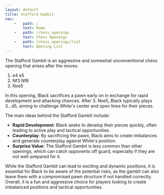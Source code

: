 ```yaml
---
layout: default
title: Stafford Gambit
nav:
    -   path: /
        text: Home
    -   path: /chess_openings
        text: Chess Openings
    -   path: /chess_openings/list
        text: Opening List
---
```


The Stafford Gambit is an aggressive and somewhat unconventional chess opening that arises after the moves:

1. e4 e5
2. Nf3 Nf6
3. Nxe5

In this opening, Black sacrifices a pawn early on in exchange for rapid development and attacking chances. After 3. Nxe5, Black typically plays 3...d5, aiming to challenge White's center and open lines for their pieces.

The main ideas behind the Stafford Gambit include:

- **Rapid Development**: Black seeks to develop their pieces quickly, often leading to active play and tactical opportunities.
- **Counterplay**: By sacrificing the pawn, Black aims to create imbalances and generate counterplay against White's position.
- **Surprise Value**: The Stafford Gambit is less common than other openings, which can catch opponents off guard, especially if they are not well-prepared for it.

While the Stafford Gambit can lead to exciting and dynamic positions, it is essential for Black to be aware of the potential risks, as the gambit can also leave them with a compromised pawn structure if not handled correctly. Overall, it is a fun and aggressive choice for players looking to create imbalanced positions and tactical opportunities.
